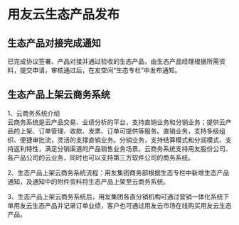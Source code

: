 # 用友云生态产品发布
## 	生态产品对接完成通知
已完成协议签署、产品对接并通过验收的生态产品，由生态产品经理根据所需资料，提交申请，审核通过后，在友空间“生态专栏”中发布通知。

## 	生态产品上架云商务系统  
1、云商务系统介绍  
云商务系统是云产品交易、业绩分析的平台，支持直销业务和分销业务；提供云产品的上架、订单管理、收款、发票、订单可提供等服务。直销业务，支持多级组织、便捷审批流，灵活的支撑直销业务。分销业务，支持结算模式和分润模式、支持返利特性，满足分销渠道的产品销售业务场景。云商务系统支持用友股份公司、各产品公司的云业务，同时也可以支持第三方软件公司的商务系统。
  
2、生态产品上架云商务系统流程：用友集团商务部根据生态专栏中新增生态产品通知，及通知中的附件资料将生态产品上架至云商务系统。  

3、生态产品上架云商务系统后，用友集团各直分销机构可通过营销一体化系统下单用友云生态产品并记录订单业绩，客户也可通过用友云市场在线购买用友云生态产品。
